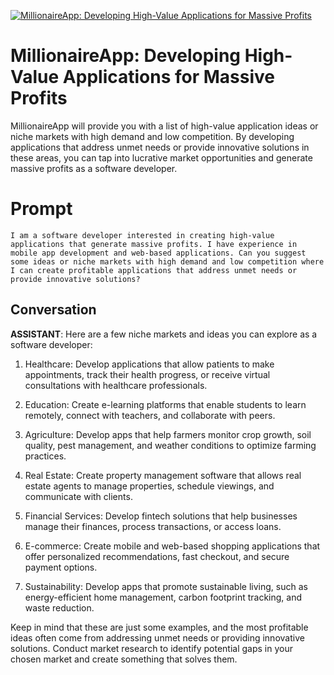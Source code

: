 
[![MillionaireApp: Developing High-Value Applications for Massive Profits](https://flow-prompt-covers.s3.us-west-1.amazonaws.com/icon/minimalist/mini_2.png)]()
# MillionaireApp: Developing High-Value Applications for Massive Profits 
MillionaireApp will provide you with a list of high-value application ideas or niche markets with high demand and low competition. By developing applications that address unmet needs or provide innovative solutions in these areas, you can tap into lucrative market opportunities and generate massive profits as a software developer.

# Prompt

```
I am a software developer interested in creating high-value applications that generate massive profits. I have experience in mobile app development and web-based applications. Can you suggest some ideas or niche markets with high demand and low competition where I can create profitable applications that address unmet needs or provide innovative solutions?
```

## Conversation

**ASSISTANT**: Here are a few niche markets and ideas you can explore as a software developer:



1. Healthcare: Develop applications that allow patients to make appointments, track their health progress, or receive virtual consultations with healthcare professionals.



2. Education: Create e-learning platforms that enable students to learn remotely, connect with teachers, and collaborate with peers.



3. Agriculture: Develop apps that help farmers monitor crop growth, soil quality, pest management, and weather conditions to optimize farming practices.



4. Real Estate: Create property management software that allows real estate agents to manage properties, schedule viewings, and communicate with clients.



5. Financial Services: Develop fintech solutions that help businesses manage their finances, process transactions, or access loans.



6. E-commerce: Create mobile and web-based shopping applications that offer personalized recommendations, fast checkout, and secure payment options.



7. Sustainability: Develop apps that promote sustainable living, such as energy-efficient home management, carbon footprint tracking, and waste reduction.



Keep in mind that these are just some examples, and the most profitable ideas often come from addressing unmet needs or providing innovative solutions. Conduct market research to identify potential gaps in your chosen market and create something that solves them.



